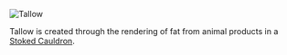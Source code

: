 ![Tallow](item:betterwithmods:material@13)

Tallow is created through the rendering of fat from animal products in a [Stoked Cauldron](../blocks/cauldron.md).